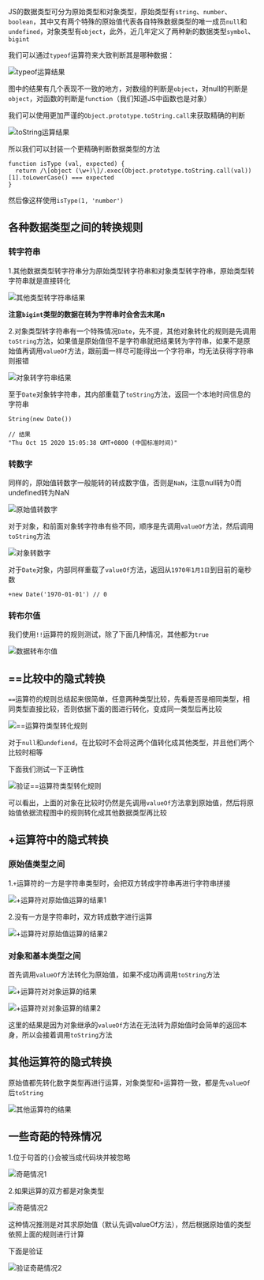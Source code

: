 JS的数据类型可分为原始类型和对象类型，原始类型有`string`、`number`、`boolean`，其中又有两个特殊的原始值代表各自特殊数据类型的唯一成员`null`和`undefined`，对象类型有`object`，此外，近几年定义了两种新的数据类型`symbol`、`bigint`

我们可以通过`typeof`运算符来大致判断其是哪种数据：

![typeof运算结果](./../img/conversion_1.PNG)

图中的结果有几个表现不一致的地方，对数组的判断是`object`，对null的判断是`object`，对函数的判断是`function`（我们知道JS中函数也是对象）

我们可以使用更加严谨的`Object.prototype.toString.call`来获取精确的判断

![toString运算结果](./../img/conversion_2.PNG)

所以我们可以封装一个更精确判断数据类型的方法
```
function isType (val, expected) {
  return /\[object (\w+)\]/.exec(Object.prototype.toString.call(val))[1].toLowerCase() === expected
}
```

然后像这样使用`isType(1, 'number')`

## 各种数据类型之间的转换规则

### 转字符串

1.其他数据类型转字符串分为原始类型转字符串和对象类型转字符串，原始类型转字符串就是直接转化

![其他类型转字符串结果](./../img/conversion_3.PNG)

**注意`bigint`类型的数据在转为字符串时会舍去末尾n**

2.对象类型转字符串有一个特殊情况`Date`，先不提，其他对象转化的规则是先调用`toString`方法，如果值是原始值但不是字符串就把结果转为字符串，如果不是原始值再调用`valueOf`方法，跟前面一样尽可能得出一个字符串，均无法获得字符串则报错

![对象转字符串结果](./../img/conversion_4.PNG)

至于`Date`对象转字符串，其内部重载了`toString`方法，返回一个本地时间信息的字符串

```
String(new Date())

// 结果
"Thu Oct 15 2020 15:05:38 GMT+0800 (中国标准时间)"
```

### 转数字

同样的，原始值转数字一般能转的转成数字值，否则是`NaN`，注意null转为0而undefined转为NaN

![原始值转数字](./../img/conversion_5.PNG)

对于对象，和前面对象转字符串有些不同，顺序是先调用`valueOf`方法，然后调用`toString`方法

![对象转数字](./../img/conversion_9.PNG)


对于`Date`对象，内部同样重载了`valueOf`方法，返回从`1970年1月1日`到目前的毫秒数
```
+new Date('1970-01-01') // 0
```

### 转布尔值

我们使用`!!`运算符的规则测试，除了下面几种情况，其他都为`true`

![数据转布尔值](./../img/conversion_11.PNG)

## ==比较中的隐式转换

`==`运算符的规则总结起来很简单，任意两种类型比较，先看是否是相同类型，相同类型直接比较，否则依据下面的图进行转化，变成同一类型后再比较

![==运算符类型转化规则](./../img/conversion_12.PNG)

对于`null`和`undefiend`，在比较时不会将这两个值转化成其他类型，并且他们两个比较时相等

下面我们测试一下正确性

![验证==运算符类型转化规则](./../img/conversion_13.PNG)

可以看出，上面的对象在比较时仍然是先调用`valueOf`方法拿到原始值，然后将原始值依据流程图中的规则转化成其他数据类型再比较

## +运算符中的隐式转换

### 原始值类型之间

1.`+`运算符的一方是字符串类型时，会把双方转成字符串再进行字符串拼接

![+运算符对原始值运算的结果1](./../img/conversion_14.PNG)

2.没有一方是字符串时，双方转成数字进行运算

![+运算符对原始值运算的结果2](./../img/conversion_15.PNG)

### 对象和基本类型之间

首先调用`valueOf`方法转化为原始值，如果不成功再调用`toString`方法

![+运算符对对象运算的结果](./../img/conversion_16.PNG)

![+运算符对对象运算的结果2](./../img/conversion_17.PNG)

这里的结果是因为对象继承的`valueOf`方法在无法转为原始值时会简单的返回本身，所以会接着调用`toString`方法

## 其他运算符的隐式转换

原始值都先转化数字类型再进行运算，对象类型和`+`运算符一致，都是先`valueOf`后`toString`

![其他运算符的结果](./../img/conversion_18.PNG)

## 一些奇葩的特殊情况

1.位于句首的`{}`会被当成代码块并被忽略

![奇葩情况1](./../img/conversion_19.PNG)

2.如果运算的双方都是对象类型

![奇葩情况2](./../img/conversion_20.PNG)

这种情况推测是对其求原始值（默认先调valueOf方法），然后根据原始值的类型依照上面的规则进行计算

下面是验证

![验证奇葩情况2](./../img/conversion_21.PNG)